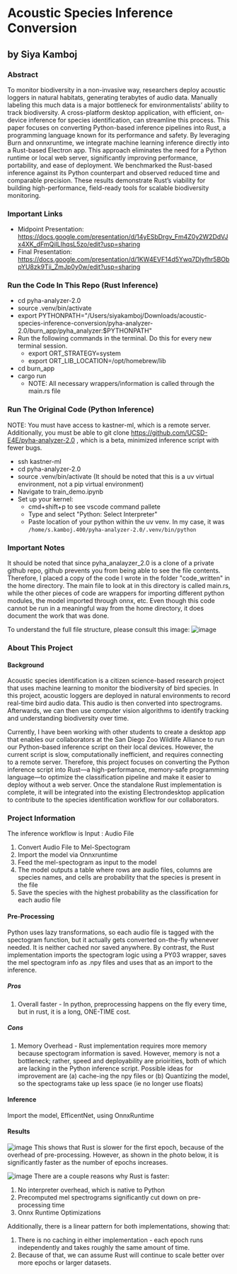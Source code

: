# Acoustic Species Inference Conversion
## by Siya Kamboj

### Abstract
To monitor biodiversity in a non-invasive way, researchers deploy acoustic loggers in natural habitats, generating terabytes of audio data. Manually labeling this much data is a major bottleneck for environmentalists’ ability to track biodiversity. A cross-platform desktop application, with efficient, on-device inference for species identification, can streamline this process. This paper focuses on converting Python-based inference pipelines into Rust, a programming language known for its performance and safety. By leveraging Burn and onnxruntime, we integrate machine learning inference directly into a Rust-based Electron app. This approach eliminates the need for a Python runtime or local web server, significantly improving performance, portability, and ease of deployment. We benchmarked the Rust-based inference against its Python counterpart and observed reduced time and comparable precision. These results demonstrate Rust’s viability for building high-performance, field-ready tools for scalable biodiversity monitoring.


### Important Links
- Midpoint Presentation: https://docs.google.com/presentation/d/14yESbDrgv_Fm4Z0y2W2DdVJx4XK_dFmQiILIhqsL5zo/edit?usp=sharing
- Final Presentation: https://docs.google.com/presentation/d/1KW4EVF14d5Ywq7Dlyfhr5BObpYU8zk9Tii_ZmJp0y0w/edit?usp=sharing

### Run the Code In This Repo (Rust Inference)
- cd pyha-analyzer-2.0
- source .venv/bin/activate
- export PYTHONPATH="/Users/siyakamboj/Downloads/acoustic-species-inference-conversion/pyha-analyzer-2.0/burn_app/pyha_analyzer:$PYTHONPATH"
- Run the following commands in the terminal. Do this for every new terminal session. 
    - export ORT_STRATEGY=system
    - export ORT_LIB_LOCATION=/opt/homebrew/lib
- cd burn_app
- cargo run
    - NOTE: All necessary wrappers/information is called through the main.rs file

### Run The Original Code (Python Inference)
NOTE: You must have access to kastner-ml, which is a remote server. Additionally, you must be able to git clone https://github.com/UCSD-E4E/pyha-analyzer-2.0 , which is a beta, minimized inference script with fewer bugs. 
- ssh kastner-ml
- cd pyha-analyzer-2.0
- source .venv/bin/activate (It should be noted that this is a uv virtual environment, not a pip virtual environment)
- Navigate to train_demo.ipynb 
- Set up your kernel:
    - cmd+shift+p to see vscode command pallete
    - Type and select "Python: Select Interpreter"
    - Paste location of your python within the uv venv. In my case, it was `/home/s.kamboj.400/pyha-analyzer-2.0/.venv/bin/python`

### Important Notes
It should be noted that since pyha_analayzer_2.0 is a clone of a private github repo, github prevents you from being able to see the file contents. Therefore, I placed a copy of the code I wrote in the folder "code_written" in the home directory. The main file to look at in this directory is called main.rs, while the other pieces of code are wrappers for importing different python modules, the model imported through onnx, etc. Even though this code cannot be run in a meaningful way from the home directory, it does document the work that was done. 

To understand the full file structure, please consult this image: 
![image](images/FileStructure.png)

### About This Project
#### Background
Acoustic species identification is a citizen science-based research project that uses machine learning to monitor the biodiversity of bird species. In this project, acoustic loggers are deployed in natural environments to record real-time bird audio data. This audio is then converted into spectrograms. Afterwards, we can then use computer vision algorithms to identify tracking and understanding biodiversity over time.

Currently, I have been working with other students to create a desktop app that enables our collaborators at the San Diego Zoo Wildlife Alliance to run our Python-based inference script on their local devices. However, the current script is slow, computationally inefficient, and requires connecting to a remote server. Therefore, this project focuses on converting the Python inference script into Rust—a high-performance, memory-safe programming language—to optimize the classification pipeline and make it easier to deploy without a web server. Once the standalone Rust implementation is complete, it will be integrated into the existing Electrondesktop application to contribute to the species identification workflow for our collaborators.

### Project Information
The inference workflow is 
Input : Audio File
1. Convert Audio File to Mel-Spectogram
2. Import the model via Onnxruntime
3. Feed the mel-spectogram as input to the model 
4. The model outputs a table where rows are audio files, columns are species names, and cells are probability that the species is present in the file
5. Save the species with the highest probability as the classification for each audio file
#### Pre-Processing
Python uses lazy transformations, so each audio file is tagged with the spectogram function, but it actually gets converted on-the-fly whenever needed. It is neither cached nor saved anywhere. By contrast, the Rust implementation imports the spectogram logic using a PY03 wrapper, saves the mel spectogram info as .npy files and uses that as an import to the inference.
##### Pros 
1. Overall faster - In python, preprocessing happens on the fly every time, but in rust, it is a long, ONE-TIME cost. 
##### Cons
1. Memory Overhead - Rust implementation requires more memory because spectogram information is saved. However, memory is not a bottleneck; rather, speed and deployability are prioirities, both of which are lacking in the Python inference script. Possible ideas for improvement are (a) cache-ing the npy files or (b) Quantizing the model, so the spectograms take up less space (ie no longer use floats)

#### Inference
Import the model, EfficentNet, using OnnxRuntime

#### Results
![image](images/Epoch1Results.png)
This shows that Rust is slower for the first epoch, because of the overhead of pre-processing. However, as shown in the photo below, it is significantly faster as the number of epochs increases. 

![image](images/ManyEpochsResults.png)
There are a couple reasons why Rust is faster: 
1. No interpreter overhead, which is native to Python
2. Precomputed mel spectrograms significantly cut down on pre-processing time
3. Onnx Runtime Optimizations

Additionally, there is a linear pattern for both implementations, showing that:
1. There is no caching in either implementation - each epoch runs independently and takes roughly the same amount of time.
2. Because of that, we can assume Rust will continue to scale better over more epochs or larger datasets.














